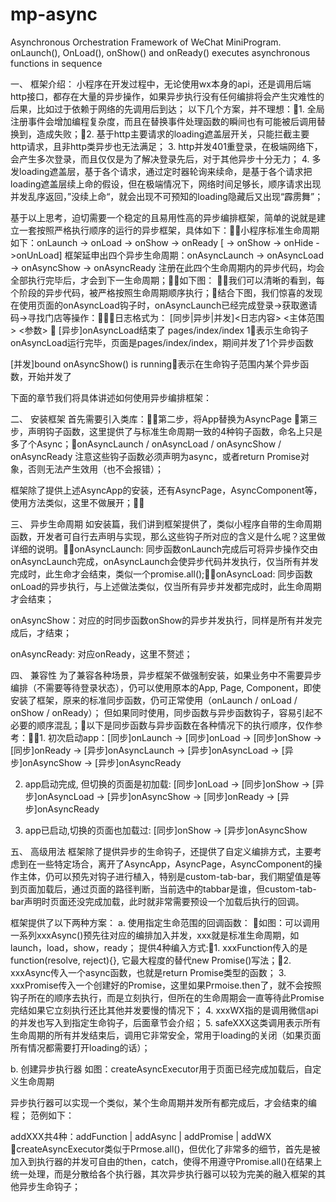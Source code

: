 # mp-async
Asynchronous Orchestration Framework of WeChat MiniProgram. 
onLaunch(), OnLoad(), onShow() and onReady() executes asynchronous functions in sequence

一、 框架介绍：
小程序在开发过程中，无论使用wx本身的api，还是调用后端http接口，都存在大量的异步操作，如果异步执行没有任何编排将会产生灾难性的后果，比如过于依赖于网络的先调用后到达；
以下几个方案，并不理想：1. 全局注册事件会增加编程复杂度，而且在替换事件处理函数的瞬间也有可能被后调用替换到，造成失败；2. 基于http主要请求的loading遮盖层开关，只能拦截主要http请求，且非http类异步也无法满足；
3. http并发401重登录，在极端网络下，会产生多次登录，而且仅仅是为了解决登录先后，对于其他异步十分无力；
4. 多发loading遮盖层，基于各个请求，通过定时器轮询来续命，是基于各个请求把loading遮盖层续上命的假设，但在极端情况下，网络时间足够长，顺序请求出现并发乱序返回，”没续上命“，就会出现不可预知的loading隐藏后又出现“霹雳舞”；

基于以上思考，迫切需要一个稳定的且易用性高的异步编排框架，简单的说就是建立一套按照严格执行顺序的运行的异步框架，具体如下：小程序标准生命周期如下：onLaunch -> onLoad -> onShow -> onReady [ -> onShow -> onHide ->onUnLoad] 
框架延申出四个异步生命周期：onAsyncLaunch -> onAsyncLoad -> onAsyncShow -> onAsyncReady
注册在此四个生命周期内的异步代码，均会全部执行完毕后，才会到下一生命周期；如下图：
我们可以清晰的看到，每个阶段的异步代码，被严格按照生命周期顺序执行；结合下图，我们惊喜的发现在使用页面的onAsyncLoad钩子时，onAsyncLaunch已经完成登录->获取邀请码->寻找门店等操作：日志格式为：    [同步|异步|并发]<日志内容> <主体范围> <参数>  
[异步]onAsyncLoad结束了 pages/index/index 1表示生命钩子onAsyncLoad运行完毕，页面是pages/index/index，期间并发了1个异步函数

[并发]bound onAsyncShow() is running表示在生命钩子范围内某个异步函数，开始并发了

下面的章节我们将具体讲述如何使用异步编排框架：




二、 安装框架
首先需要引入类库：第二步，将App替换为AsyncPage
第三步，声明钩子函数，这里提供了与标准生命周期一致的4种钩子函数，命名上只是多了个Async；onAsyncLaunch / onAsyncLoad / onAsyncShow / onAsyncReady
注意这些钩子函数必须声明为async，或者return Promise对象，否则无法产生效用（也不会报错）；

框架除了提供上述AsyncApp的安装，还有AsyncPage，AsyncComponent等，使用方法类似，这里不做展开；

三、 异步生命周期
如安装篇，我们讲到框架提供了，类似小程序自带的生命周期函数，开发者可自行去声明与实现，那么这些钩子所对应的含义是什么呢？这里做详细的说明。onAsyncLaunch: 同步函数onLaunch完成后可将异步操作交由onAsyncLaunch完成，onAsyncLaunch会使异步代码并发执行，仅当所有并发完成时，此生命才会结束，类似一个promise.all();onAsyncLoad: 同步函数onLoad的异步执行，与上述做法类似，仅当所有异步并发都完成时，此生命周期才会结束；

onAsyncShow：对应的时同步函数onShow的异步并发执行，同样是所有并发完成后，才结束；

onAsyncReady: 对应onReady，这里不赘述；



四、 兼容性
为了兼容各种场景，异步框架不做强制安装，如果业务中不需要异步编排（不需要等待登录状态），仍可以使用原本的App, Page, Component，即使安装了框架，原来的标准同步函数，仍可正常使用（onLaunch / onLoad / onShow / onReady）；
但如果同时使用，同步函数与异步函数钩子，容易引起不必要的顺序混乱；以下是同步函数与异步函数在各种情况下的执行顺序，仅作参考：1. 初次启动app：[同步]onLaunch -> [同步]onLoad -> [同步]onShow -> [同步]onReady -> [异步]onAsyncLaunch -> [异步]onAsyncLoad -> [异步]onAsyncShow -> [异步]onAsyncReady

2. app启动完成, 但切换的页面是初加载:  [同步]onLoad -> [同步]onShow ->  [异步]onAsyncLoad -> [异步]onAsyncShow -> [同步]onReady ->  [异步]onAsyncReady

3. app已启动,切换的页面也加载过: [同步]onShow -> [异步]onAsyncShow

五、 高级用法
框架除了提供异步的生命钩子，还提供了自定义编排方式，主要考虑到在一些特定场合，离开了AsyncApp，AsyncPage，AsyncComponent的操作主体，仍可以预先对钩子进行植入，特别是custom-tab-bar，我们期望值是等到页面加载后，通过页面的路径判断，当前选中的tabbar是谁，但custom-tab-bar声明时页面还没完成加载，此时就非常需要预设一个加载后执行的回调。

框架提供了以下两种方案：
a. 使用指定生命范围的回调函数：
如图：可以调用一系列xxxAsync()预先往对应的编排加入并发，xxx就是标准生命周期，如launch，load，show，ready；
提供4种编入方式:1. xxxFunction传入的是function(resolve, reject){}, 它最大程度的替代new Promise()写法；2. xxxAsync传入一个async函数，也就是return Promise类型的函数；
3. xxxPromise传入一个创建好的Promise，这里如果Prmoise.then了，就不会按照钩子所在的顺序去执行，而是立刻执行，但所在的生命周期会一直等待此Promise完结如果它立刻执行还比其他并发要慢的情况下；
4. xxxWX指的是调用微信api的并发也写入到指定生命钩子，后面章节会介绍；
5. safeXXX这类调用表示所有生命周期的所有并发结束后，调用它非常安全，常用于loading的关闭（如果页面所有情况都需要打开loading的话）；

b.  创建异步执行器
如图：createAsyncExecutor用于页面已经完成加载后，自定义生命周期

异步执行器可以实现一个类似，某个生命周期并发所有都完成后，才会结束的编程；
范例如下：


addXXX共4种：addFunction | addAsync | addPromise | addWX 
createAsyncExecutor类似于Prmose.all()，但优化了非常多的细节，首先是被加入到执行器的并发可自由的then，catch，使得不用遵守Promise.all()在结果上统一处理，而是分散给各个执行器，其次异步执行器可以较为完美的融入框架的其他异步生命钩子；
